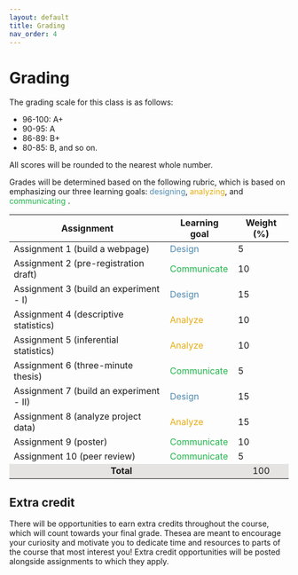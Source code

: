 ```yaml
---
layout: default
title: Grading
nav_order: 4
---
```


# Grading

The grading scale for this class is as follows:

- 96-100: A+
- 90-95: A
- 86-89: B+
- 80-85: B, and so on.

All scores will be rounded to the nearest whole number. 

Grades will be determined based on the following rubric, which is based on emphasizing our three learning goals: <span style="color:#508AB0">designing</span>, <span style="color:#E7AC10">analyzing</span>, and <span style="color:#1CB447">communicating</span> .

<table>
    <thead>
        <tr>
            <th>Assignment</th>
            <th>Learning goal</th>
            <th>Weight (%)</th>
        </tr>
    </thead>
    <tbody>
        <tr><td>Assignment 1 (build a webpage)</td><td><span style="color:#508AB0">Design</span></td><td>5</td></tr>
        <tr><td>Assignment 2 (pre-registration draft)</td><td><span style="color:#1CB447">Communicate</span> </td><td>10</td></tr>
        <tr><td>Assignment 3 (build an experiment - I)</td><td><span style="color:#508AB0">Design</span></td><td>15</td></tr>
        <tr><td>Assignment 4 (descriptive statistics)</td><td><span style="color:#E7AC10">Analyze</span></td><td>10</td></tr>
        <tr><td>Assignment 5 (inferential statistics)</td><td><span style="color:#E7AC10">Analyze</span></td><td>10</td></tr>
        <tr><td>Assignment 6 (three-minute thesis)</td><td><span style="color:#1CB447">Communicate</span> </td><td>5</td></tr>
        <tr><td>Assignment 7 (build an experiment - II)</td><td><span style="color:#508AB0">Design</span></td><td>15</td></tr>
        <tr><td>Assignment 8 (analyze project data)</td><td><span style="color:#E7AC10">Analyze</span></td><td>15</td></tr>
        <tr><td>Assignment 9 (poster)</td><td><span style="color:#1CB447">Communicate</span> </td><td>10</td></tr>
        <tr><td>Assignment 10 (peer review)</td><td><span style="color:#1CB447">Communicate</span> </td><td>5</td></tr>
        <tr><td style="text-align: center; vertical-align: middle;background-color:#E5E4E2" colspan=2><strong>Total</strong></td><td style="text-align: center; vertical-align: middle;background-color:#E5E4E2">100</td></tr>
    </tbody>
</table>

## Extra credit

There will be opportunities to earn extra credits throughout the course, which will count towards your final grade. Thesea are meant to encourage your curiosity and motivate you to dedicate time and resources to parts of the course that most interest you! Extra credit opportunities will be posted alongside assignments to which they apply.